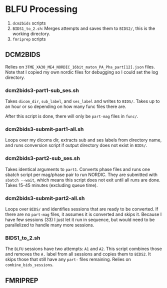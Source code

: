# BLFU Processing

1. `dcm2bids` scripts
2. `BIDS1_to_2.sh`: Merges attempts and saves them to `BIDS2/`, this is the
    working directory.
3. `fmriprep` scripts

## DCM2BIDS

Relies on `3TME_XA30_ME4_NORDIC_16bit_maton_PA_Pha_part[12].json` files.
Note that I copied my own nordic files for debugging so I could set the log 
directory.

### dcm2bids3-part1-sub_ses.sh

Takes `dicom_dir`, `sub_label`, and `ses_label` and writes to `BIDS/`. Takes up
to an hour or so depending on how many func files there are. 

After this script is done, there will only be `part-mag` files in `func/`.

### dcm2bids3-submit-part1-all.sh

Loops over my dicoms dir, extracts sub and ses labels from directory name,
and runs conversion script if output directory does not exist in `BIDS/`.

### dcm2bids3-part2-sub_ses.sh

Takes identical arguments to `part1`. Converts phase files and runs one
sbatch script per mag/phase pair to run NORDIC. They are submitted with 
`sbatch --wait`, which means this script does not exit until all runs are done.
Takes 15-45 minutes (excluding queue time).

### dcm2bids3-submit-part2-all.sh

Loops over `BIDS/` and identifies sessions that are ready to be converted. 
If there are no `part-mag` files, it assumes it is converted and skips it.
Because I have few sessions (33) I just let it run in sequence, but would need
to be parallelized to handle many more sessions.

### BIDS1_to_2.sh

The `BLFU` sessions have two attempts: `A1` and `A2`. This script combines those
and removes the `A.` label from all sessions and copies them to `BIDS2`. 
It skips those that still have any `part-` files remaining. Relies on 
`combine_bids_sessions`. 

## FMRIPREP
